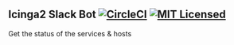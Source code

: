 ## Icinga2 Slack Bot [![CircleCI](https://circleci.com/gh/mlabouardy/icinga2-slack-bot/tree/master.svg?style=svg)](https://circleci.com/gh/mlabouardy/icinga2-slack-bot/tree/master) [![MIT Licensed](https://img.shields.io/badge/license-MIT-blue.svg)](https://raw.githubusercontent.com/circleci/cci-demo-react/master/LICENSE)

Get the status of the services & hosts 
